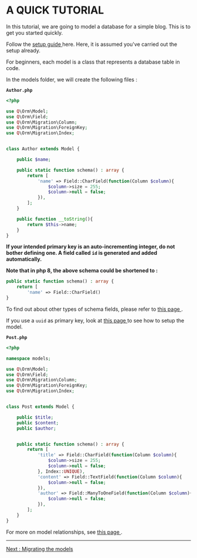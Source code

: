 # A QUICK TUTORIAL

In this tutorial, we are going to model a database for a simple blog. This is to get you started quickly.

Follow the [ setup guide ](./../../readme.md) here. Here, it is assumed you've carried out the setup already.

For beginners, each model is a class that represents a database table in code.

In the models folder, we will create the following files : 

**`Author.php`**

```php
<?php

use Q\Orm\Model;
use Q\Orm\Field;
use Q\Orm\Migration\Column;
use Q\Orm\Migration\ForeignKey;
use Q\Orm\Migration\Index;


class Author extends Model {

	public $name;

	public static function schema() : array {
		return [
			'name' => Field::CharField(function(Column $column){		
				$column->size = 255;
				$column->null = false;
			}),		
		];
	}

	public function __toString(){
		return $this->name;
	}
}
```
**If your intended primary key is an auto-incrementing integer, do not bother defining one. A field called `id` is generated and added automatically.**

**Note that in php 8, the above schema could be shortened to :**
```php
public static function schema() : array {
	return [
		'name' => Field::CharField()
}
```

To find out about other types of schema fields, please refer to [ this page ](./../parts/creating_models.md).

If you use a `uuid` as primary key, look at [ this page ](./../parts/uuid.md) to see how to setup the model.



**`Post.php`**  
```php
<?php

namespace models;

use Q\Orm\Model;
use Q\Orm\Field;
use Q\Orm\Migration\Column;
use Q\Orm\Migration\ForeignKey;
use Q\Orm\Migration\Index;


class Post extends Model {

	public $title;
	public $content;	
	public $author;


	public static function schema() : array {
		return [
			'title' => Field::CharField(function(Column $column){
				$column->size = 255;
				$column->null = false;
			}, Index::UNIQUE),
			'content' => Field::TextField(function(Column $column){		
				$column->null = false;
			}),
			'author' => Field::ManyToOneField(function(Column $column){	
				$column->null = false;
			}),			
		];
	}
}
```


For more on model relationships, see [ this page ](./../parts/relationships.md).

---
[ Next : Migrating the models](migrating.md)